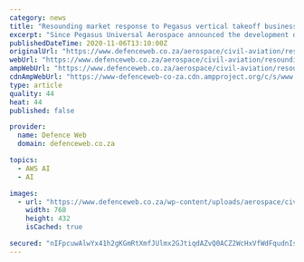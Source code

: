```yaml
---
category: news
title: "Resounding market response to Pegasus vertical takeoff business jet"
excerpt: "Since Pegasus Universal Aerospace announced the development of a vertical takeoff and landing (VTOL) business jet, there has been a ‘resounding’ response from the global market, with interest in corporate,"
publishedDateTime: 2020-11-06T13:10:00Z
originalUrl: "https://www.defenceweb.co.za/aerospace/civil-aviation/resounding-market-response-to-pegasus-vertical-takeoff-business-jet/"
webUrl: "https://www.defenceweb.co.za/aerospace/civil-aviation/resounding-market-response-to-pegasus-vertical-takeoff-business-jet/"
ampWebUrl: "https://www.defenceweb.co.za/aerospace/civil-aviation/resounding-market-response-to-pegasus-vertical-takeoff-business-jet/amp/"
cdnAmpWebUrl: "https://www-defenceweb-co-za.cdn.ampproject.org/c/s/www.defenceweb.co.za/aerospace/civil-aviation/resounding-market-response-to-pegasus-vertical-takeoff-business-jet/amp/"
type: article
quality: 44
heat: 44
published: false

provider:
  name: Defence Web
  domain: defenceweb.co.za

topics:
  - AWS AI
  - AI

images:
  - url: "https://www.defenceweb.co.za/wp-content/uploads/aerospace/civil-aviation/Pegasus_One_graphic.jpg"
    width: 768
    height: 432
    isCached: true

secured: "nIFpcuwAlwYx41h2gKGmRtXmfJUlmx2GJtiqdAZvQ0ACZ2WcHxVfWdFqudnIsHnnQKhHNwKEgIODL5ZwIvmfaU5DTLh/QU2BVoZx4ZPY2GISz9FSWg36Q4y3OgpKONS/JOWvhV+bhOQVp8bsxBPCjD02KecpspaRurjoOzUn5rbQu1i6HHDg+DpNox+zcL5LM8ooNO1ODtkhBedqNVCkoZl3dtwT0v2owbrDotdxi88q7+HdG2hTKxNo5i9UzsoA9uAICW2N64Kt4dHOLHBEbiQ2gXibDIKv1EiELCa2Wb1ssQ+NYKzF8WDVo5h3f8jWKd4GiU9lSSMG3JK86YCZOaxHsWKvyQf0ydcuoHNCoSM=;2ofuk43hAmbkzV4no0smgQ=="
---
```


